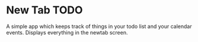 # New Tab TODO
A simple app which keeps track of things in your todo list and your calendar
events. Displays everything in the newtab screen.
